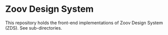 # Zoov Design System

This repository holds the front-end implementations of Zoov Design System (ZDS). See sub-directories.
